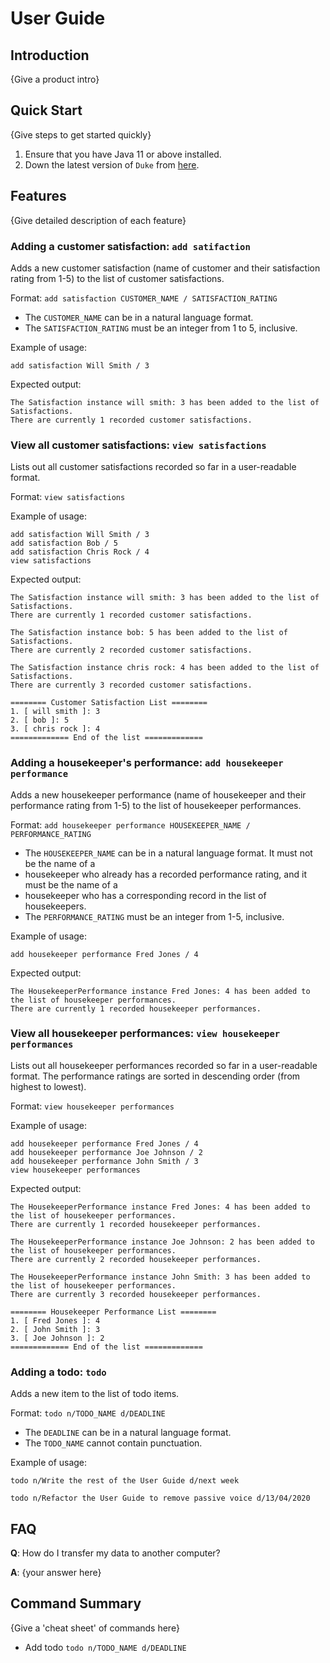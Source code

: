 # User Guide

## Introduction

{Give a product intro}

## Quick Start

{Give steps to get started quickly}

1. Ensure that you have Java 11 or above installed.
1. Down the latest version of `Duke` from [here](http://link.to/duke).

## Features 

{Give detailed description of each feature}

### Adding a customer satisfaction: `add satifaction`
Adds a new customer satisfaction (name of customer and their satisfaction rating from 1-5) to the list of 
customer satisfactions.

Format: `add satisfaction CUSTOMER_NAME / SATISFACTION_RATING`

* The `CUSTOMER_NAME` can be in a natural language format.
* The `SATISFACTION_RATING` must be an integer from 1 to 5, inclusive. 

Example of usage:

`add satisfaction Will Smith / 3`

Expected output: 

```
The Satisfaction instance will smith: 3 has been added to the list of Satisfactions.
There are currently 1 recorded customer satisfactions.
```




### View all customer satisfactions: `view satisfactions`
Lists out all customer satisfactions recorded so far in a user-readable format. 

Format: `view satisfactions`

Example of usage:

`add satisfaction Will Smith / 3`  <br />
`add satisfaction Bob / 5`  <br />
`add satisfaction Chris Rock / 4`  <br />
`view satisfactions`

Expected output:
```
The Satisfaction instance will smith: 3 has been added to the list of Satisfactions.
There are currently 1 recorded customer satisfactions.

The Satisfaction instance bob: 5 has been added to the list of Satisfactions.
There are currently 2 recorded customer satisfactions.

The Satisfaction instance chris rock: 4 has been added to the list of Satisfactions.
There are currently 3 recorded customer satisfactions.

======== Customer Satisfaction List ========
1. [ will smith ]: 3
2. [ bob ]: 5
3. [ chris rock ]: 4
============= End of the list =============
```

### Adding a housekeeper's performance: `add housekeeper performance`
Adds a new housekeeper performance (name of housekeeper and their performance rating from 1-5) to the list of
housekeeper performances. 


Format: `add housekeeper performance HOUSEKEEPER_NAME / PERFORMANCE_RATING`

* The `HOUSEKEEPER_NAME` can be in a natural language format. It must not be the name of a 
* housekeeper who already has a recorded performance rating, and it must be the name of a 
* housekeeper who has a corresponding record in the list of housekeepers. 
* The `PERFORMANCE_RATING` must be an integer from 1-5, inclusive. 

Example of usage:

`add housekeeper performance Fred Jones / 4`

Expected output:

```
The HousekeeperPerformance instance Fred Jones: 4 has been added to the list of housekeeper performances.
There are currently 1 recorded housekeeper performances.
```

### View all housekeeper performances: `view housekeeper performances`
Lists out all housekeeper performances recorded so far in a user-readable format. The performance
ratings are sorted in descending order (from highest to lowest). 

Format: `view housekeeper performances`

Example of usage:

`add housekeeper performance Fred Jones / 4`  <br />
`add housekeeper performance Joe Johnson / 2`  <br />
`add housekeeper performance John Smith / 3`  <br />
`view housekeeper performances` 

Expected output:

```
The HousekeeperPerformance instance Fred Jones: 4 has been added to the list of housekeeper performances.
There are currently 1 recorded housekeeper performances.

The HousekeeperPerformance instance Joe Johnson: 2 has been added to the list of housekeeper performances.
There are currently 2 recorded housekeeper performances.

The HousekeeperPerformance instance John Smith: 3 has been added to the list of housekeeper performances.
There are currently 3 recorded housekeeper performances.

======== Housekeeper Performance List ========
1. [ Fred Jones ]: 4
2. [ John Smith ]: 3
3. [ Joe Johnson ]: 2
============= End of the list =============
```



### Adding a todo: `todo`
Adds a new item to the list of todo items.

Format: `todo n/TODO_NAME d/DEADLINE`

* The `DEADLINE` can be in a natural language format.
* The `TODO_NAME` cannot contain punctuation.  

Example of usage: 

`todo n/Write the rest of the User Guide d/next week`

`todo n/Refactor the User Guide to remove passive voice d/13/04/2020`



## FAQ

**Q**: How do I transfer my data to another computer? 

**A**: {your answer here}

## Command Summary

{Give a 'cheat sheet' of commands here}

* Add todo `todo n/TODO_NAME d/DEADLINE`
